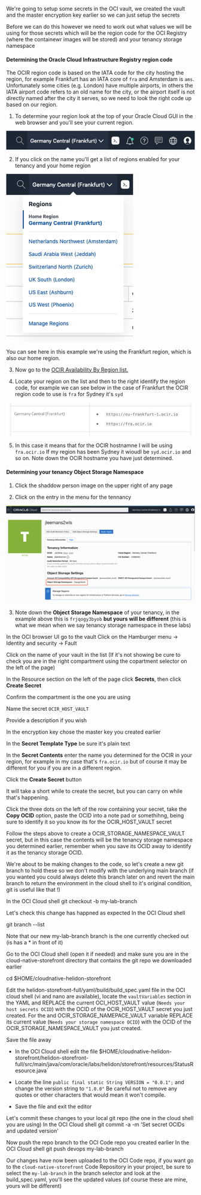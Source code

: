 We're going to setup some secrets in the OCI vault, we created the vault and the master encryption key earlier so we can just setup the secrets

Before we can do this however we need to work out what values we will be using for those secrets which will be the region code for the OCI Registry (where the containewr images will be stored) and your tenancy storage namespace

#### Determining the Oracle Cloud Infrastructure Registry region code

The OCIR region code is based on the IATA code for the city hosting the region, for example Frankfurt has an IATA core of `fra` and Amsterdam is `ams`. Unfortunately some cities (e.g. London) have multiple airports, in others the IATA airport code refers to an old name for the city, or the airport itself is not directly named after the city it serves, so we need to look the right code up based on our region.

  1. To determine your region look at the top of your Oracle Cloud GUI in the web browser and you'll see your current region.

  ![](images/region-name.png)

  2. If you click on the name you'll get a list of regions enabled for your tenancy and your home region

  ![](images/regions-list.png)

You can see here in this example we're using the Frankfurt region, which is also our home region.

  3. Now go to the [OCIR Availability By Region list.](https://docs.cloud.oracle.com/en-us/iaas/Content/Registry/Concepts/registryprerequisites.htm#Availab)

  4. Locate your region on the list and then to the right identify the region code, for example we can see below in the case of Frankfurt the OCIR region code to use is `fra` for Sydney it's `syd`

  ![](images/fra.png)

  5. In this case it means that for the OCIR hostnamne I will be using `fra.ocir.io` If my region has been Sydney it wioudl be `syd.ocir.io` and so on. Note down the OCIR hostname you have just determined.
  
  
#### Determining your tenancy Object Storage Namespace

  1. Click the shaddow person image on the upper right of any page

  2. Click on the entry in the menu for the tennancy

  ![](images/objstor.png) 

  3. Note down the **Object Storage Namespace** of your tenancy, in the example above this is `frjqogy3byob` **but yours will be different** (this is what we mean when we say tenancy storage namespace in these labs)

In the OCI browser UI go to the vault
Click on the Hamburger menu -> Identity and security -> Fault

Click on the name of your vault in the list (If it's not showing be cure to check you are in the right compartment using the copartment selector on the left of the page)

In the Resource section on the left of the page click **Secrets**, then click **Create Secret**

Confirm the compartment is the one you are using

Name the secret `OCIR_HOST_VAULT`

Provide a description if you wish

In the encryption key chose the master key you created earlier

In the **Secret Template Type** be sure it's plain text

In the **Secret Contents** enter the name you determined for the OCIR in your region, for example in my case that's `fra.ocir.io` but of course it may be different for you if you are in a different region.

Click the **Create Secret** button

It will take a short while to create the secret, but you can carry on while that's happening.

Click the three dots on the left of the row containing your secret, take the **Copy OCID** option, paste the OCID into a note pad or somethihng, being sure to identify it so you know its for the OCIR_HOST_VAULT secret

Follow the steps above to create a OCIR_STORAGE_NAMESPACE_VAULT secret, but in this case the contents will be the tenancy storage namespace you determined earlier, remember when you save its OCID away to identify it as the tenancy storage OCID.


We're about to be making changes to the code, so let's create a new git branch to hold these so we don't modify with the underlying main branch (if you wanted you could always delete this branch later on and revert the main branch to return the environment in the cloud shell to it's original condition, git is useful like that !)

In the OCI Cloud shell
git checkout -b my-lab-branch

Let's check this change has happned as expected
In the OCI Cloud shell

git branch --list

Note that our new my-lab-branch branch is the one currently checked out (is has a * in front of it)

Go to the OCI Cloud shell (open it if needed) and make sure you are in the cloud-native-storefront directory that contains the git repo we downloaded earlier

cd $HOME/cloudnative-helidon-storefront

Edit the helidon-storefront-full/yaml/build/build_spec.yaml file in the OCI cloud shell (vi and nano are available), locate the `vaultVariables` section in the YAML and REPLACE the current OCI_HOST_VAULT value (`Needs your host secrets OCID`) with the OCID of the OCIR_HOST_VAULT secret you just created. For the and OCIR_STORAGE_NAMEPACE_VAULT variable REPLACE its current value (`Needs your storage namespace OCID`) with the OCID of the OCIR_STORAGE_NAMESPACE_VAULT you just created.

Save the file away

  - In the OCI Cloud shell edit the file $HOME/cloudnative-helidon-storefront/helidon-storefront-full/src/main/java/com/oracle/labs/helidon/storefront/resources/StatusResource.java`
  
  - Locate the line `public final static String VERSION = "0.0.1";` and change the version string to `"1.0.0"` Be careful not to remove any quotes or other characters that would mean it won't compile.
  
  - Save the file and exit the editor

Let's commit these changes to your local git repo (the one in the cloud shell you are using) 
In the OCI Cloud shell
git commit -a -m 'Set secret OCIDs and updated version'

Now push the repo branch to the OCI Code repo you created earlier
In the OCI Cloud shell
git push devops my-lab-branch

Our changes have now been uploaded to the OCI Code repo, if you want go to the `cloud-native-storefront` Code Repository in your project, be sure to select the `my-lab-branch` in the branch selector and look at the build_spec.yaml, you'll see the updated values (of course these are mine, yours will be different)

